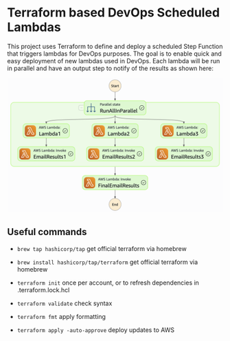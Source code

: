 
# Terraform based DevOps Scheduled Lambdas 

This project uses Terraform to define and deploy a scheduled Step Function that triggers lambdas for DevOps purposes. The goal is to enable quick and easy deployment of new lambdas used in DevOps. Each lambda will be run in parallel and have an output step to notify of the results as shown here:

![Step Function](./images/StepFN-TF.png)



## Useful commands
* `brew tap hashicorp/tap`                  get official terraform via homebrew
* `brew install hashicorp/tap/terraform`    get official terraform via homebrew

* `terraform init`                  once per account, or to refresh dependencies in .terraform.lock.hcl

* `terraform validate`              check syntax
* `terraform fmt`                   apply formatting

* `terraform apply -auto-approve`   deploy updates to AWS
